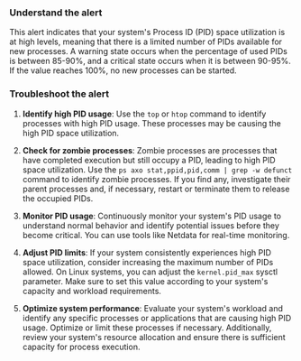 ### Understand the alert

This alert indicates that your system's Process ID (PID) space utilization is at high levels, meaning that there is a limited number of PIDs available for new processes. A warning state occurs when the percentage of used PIDs is between 85-90%, and a critical state occurs when it is between 90-95%. If the value reaches 100%, no new processes can be started.

### Troubleshoot the alert

1. **Identify high PID usage**: Use the `top` or `htop` command to identify processes with high PID usage. These processes may be causing the high PID space utilization.

2. **Check for zombie processes**: Zombie processes are processes that have completed execution but still occupy a PID, leading to high PID space utilization. Use the `ps axo stat,ppid,pid,comm | grep -w defunct` command to identify zombie processes. If you find any, investigate their parent processes and, if necessary, restart or terminate them to release the occupied PIDs.

3. **Monitor PID usage**: Continuously monitor your system's PID usage to understand normal behavior and identify potential issues before they become critical. You can use tools like Netdata for real-time monitoring.

4. **Adjust PID limits**: If your system consistently experiences high PID space utilization, consider increasing the maximum number of PIDs allowed. On Linux systems, you can adjust the `kernel.pid_max` sysctl parameter. Make sure to set this value according to your system's capacity and workload requirements.

5. **Optimize system performance**: Evaluate your system's workload and identify any specific processes or applications that are causing high PID usage. Optimize or limit these processes if necessary. Additionally, review your system's resource allocation and ensure there is sufficient capacity for process execution.

